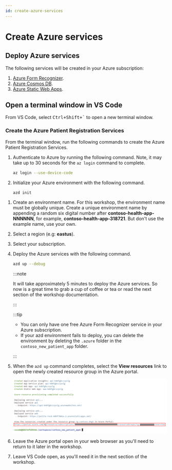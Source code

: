 ```yaml
---
id: create-azure-services
---
```


# Create Azure services

## Deploy Azure services

The following services will be created in your Azure subscription:

1. [Azure Form Recognizer](https://azure.microsoft.com/services/form-recognizer?WT.mc_id=aiml-77396-cxa).
1. [Azure Cosmos DB](https://learn.microsoft.com/azure/cosmos-db/introduction?WT.mc_id=aiml-77396-cxa).
1. [Azure Static Web Apps](https://azure.microsoft.com/services/app-service/static/?WT.mc_id=aiml-77396-cxa).

## Open a terminal window in VS Code

From VS Code, select <kbd>Ctrl+Shift+`</kbd> to open a new terminal window.

### Create the Azure Patient Registration Services

From the terminal window, run the following commands to create the Azure Patient Registration Services.

1. Authenticate to Azure by running the following command. Note, it may take up to 30 seconds for the `az login` command to complete.

    ```bash
    az login --use-device-code
    ```

1. Initialize your Azure environment with the following command.

    ```bash
    azd init
    ```

<!-- 1. Follow the prompts to log in to your Azure subscription. -->
1. Create an environment name. For this workshop, the environment name must be globally unique. Create a unique environment name by appending a random six digital number after **contoso-health-app-NNNNNN**, for example, **contoso-health-app-318721**. But don't use the example name, use your own.
1. Select a region (e.g: **eastus**).
1. Select your subscription.
1. Deploy the Azure services with the following command.

    ```bash
    azd up --debug
    ```

    :::note

    It will take approximately 5 minutes to deploy the Azure services. So now is a great time to grab a cup of coffee or tea or read the next section of the workshop documentation.

    :::

    :::tip

    - You can only have one free Azure Form Recognizer service in your Azure subscription.
    <!-- - If the `azd up` command fails, then rerun the command with the debug flag `azd up --debug` to see detailed error messages. -->
    - If your azd environment fails to deploy, you can delete the environment by deleting the `.azure` folder in the `contoso_new_patient_app` folder.

    :::

1. When  the `azd up` command completes, select the **View resources** link to open the newly created resource group in the Azure portal.

    ![The image shows the link to the Azure resource group](../static/img/resource_group_link.png)

1. Leave the Azure portal open in your web browser as you'll need to return to it later in the workshop.
1. Leave VS Code open, as you'll need it in the next section of the workshop.
